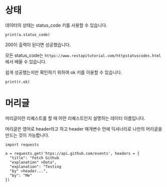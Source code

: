 # 상태

데이터의 상태는 status_code 키를 사용할 수 있습니다.

```
print(a.status_code)
```

200이 출력이 된다면 성공했습니다.

모든 status_code는 `https://www.restapitutorial.com/httpstatuscodes.html`에서 배울 수 있습니다.

쉽게 성공했는지만 확인하기 위하여 ok 키를 이용할 수 있습니다.

```
print(r.ok)
```

# 머리글

머리글이란 리퀘스트를 할 때 어떤 리퀘스트인지 설명하는 데이터 이름입니다.

머리글은 영어로 header라고 하고 header 매개변수 안에 딕셔너리로 나만의 머리글을 만드는 것이 가능합니다.

```
import requests

a = requests.get('htps://api.github.com/events', headers = {
  "title": "Fetch Github
  "explanation" >Data",
  "explanation": "Testing
  "by" >header...",
  "by": "Me"
})
```
